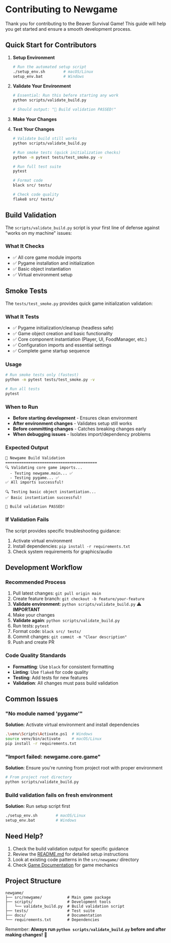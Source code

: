 # Contributing to Newgame

Thank you for contributing to the Beaver Survival Game! This guide will help you get started and ensure a smooth development process.

## Quick Start for Contributors

1. **Setup Environment**
   ```bash
   # Run the automated setup script
   ./setup_env.sh        # macOS/Linux
   setup_env.bat         # Windows
   ```

2. **Validate Your Environment**
   ```bash
   # Essential: Run this before starting any work
   python scripts/validate_build.py

   # Should output: "🎉 Build validation PASSED!"
   ```

3. **Make Your Changes**

4. **Test Your Changes**
   ```bash
   # Validate build still works
   python scripts/validate_build.py

   # Run smoke tests (quick initialization checks)
   python -m pytest tests/test_smoke.py -v

   # Run full test suite
   pytest

   # Format code
   black src/ tests/

   # Check code quality
   flake8 src/ tests/
   ```

## Build Validation

The `scripts/validate_build.py` script is your first line of defense against "works on my machine" issues:

### What It Checks
- ✅ All core game module imports
- ✅ Pygame installation and initialization
- ✅ Basic object instantiation
- ✅ Virtual environment setup

## Smoke Tests

The `tests/test_smoke.py` provides quick game initialization validation:

### What It Tests
- ✅ Pygame initialization/cleanup (headless safe)
- ✅ Game object creation and basic functionality
- ✅ Core component instantiation (Player, UI, FoodManager, etc.)
- ✅ Configuration imports and essential settings
- ✅ Complete game startup sequence

### Usage
```bash
# Run smoke tests only (fastest)
python -m pytest tests/test_smoke.py -v

# Run all tests
pytest
```

### When to Run
- **Before starting development** - Ensures clean environment
- **After environment changes** - Validates setup still works
- **Before committing changes** - Catches breaking changes early
- **When debugging issues** - Isolates import/dependency problems

### Expected Output
```
🚀 Newgame Build Validation
========================================
🔍 Validating core game imports...
  - Testing newgame.main... ✅
  - Testing pygame... ✅
✅ All imports successful!

🔍 Testing basic object instantiation...
✅ Basic instantiation successful!

🎉 Build validation PASSED!
```

### If Validation Fails
The script provides specific troubleshooting guidance:
1. Activate virtual environment
2. Install dependencies: `pip install -r requirements.txt`
3. Check system requirements for graphics/audio

## Development Workflow

### Recommended Process
1. Pull latest changes: `git pull origin main`
2. Create feature branch: `git checkout -b feature/your-feature`
3. **Validate environment**: `python scripts/validate_build.py` ⚠️ **IMPORTANT**
4. Make your changes
5. **Validate again**: `python scripts/validate_build.py`
6. Run tests: `pytest`
7. Format code: `black src/ tests/`
8. Commit changes: `git commit -m "Clear description"`
9. Push and create PR

### Code Quality Standards
- **Formatting**: Use `black` for consistent formatting
- **Linting**: Use `flake8` for code quality
- **Testing**: Add tests for new features
- **Validation**: All changes must pass build validation

## Common Issues

### "No module named 'pygame'"
**Solution**: Activate virtual environment and install dependencies
```bash
.\venv\Scripts\Activate.ps1  # Windows
source venv/bin/activate     # macOS/Linux
pip install -r requirements.txt
```

### "Import failed: newgame.core.game"
**Solution**: Ensure you're running from project root with proper environment
```bash
# From project root directory
python scripts/validate_build.py
```

### Build validation fails on fresh environment
**Solution**: Run setup script first
```bash
./setup_env.sh        # macOS/Linux
setup_env.bat         # Windows
```

## Need Help?

1. Check the build validation output for specific guidance
2. Review the [README.md](README.md) for detailed setup instructions
3. Look at existing code patterns in the `src/newgame/` directory
4. Check [Game Documentation](docs/GAME_README.md) for game mechanics

## Project Structure

```
newgame/
├── src/newgame/           # Main game package
├── scripts/               # Development tools
│   └── validate_build.py  # Build validation script
├── tests/                 # Test suite
├── docs/                  # Documentation
└── requirements.txt       # Dependencies
```

Remember: **Always run `python scripts/validate_build.py` before and after making changes!** 🚀
